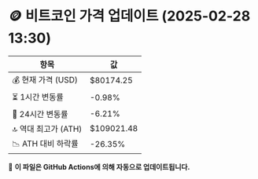 # 🪙 비트코인 가격 업데이트 (2025-02-28 13:30)

| 항목                | 값 |
|--------------------|----------------|
| 💰 현재 가격 (USD) | $80174.25 |
| ⏳ 1시간 변동률    | -0.98% |
| 📆 24시간 변동률   | -6.21% |
| 🔝 역대 최고가 (ATH) | $109021.48 |
| 📉 ATH 대비 하락률 | -26.35% |

🔄 **이 파일은 GitHub Actions에 의해 자동으로 업데이트됩니다.**
